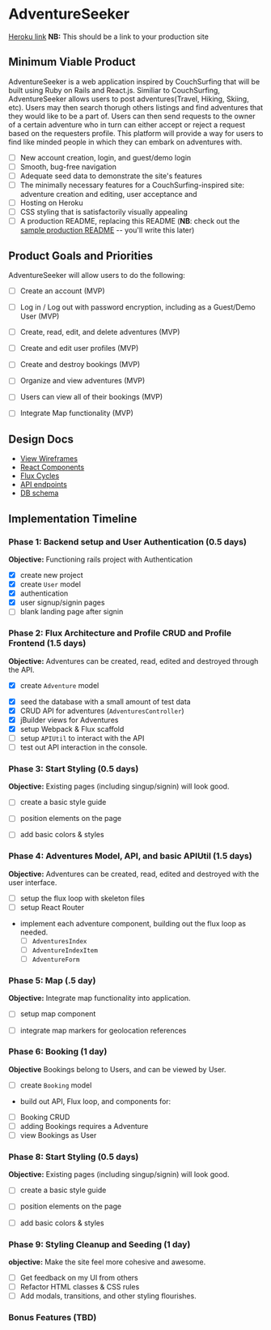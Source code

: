 # AdventureSeeker

[Heroku link][heroku] **NB:** This should be a link to your production site

[heroku]: http://www.herokuapp.com

## Minimum Viable Product

AdventureSeeker is a web application inspired by CouchSurfing that will be built using Ruby on Rails and React.js. Similiar to CouchSurfing, AdventureSeeker allows users to post adventures(Travel, Hiking, Skiing, etc). Users may then search thorugh others listings and find adventures that they would like to be a part of. Users can then send requests to the owner of a certain adventure who in turn can either accept or reject a request based on the requesters profile. This platform will provide a way for users to find like minded people in which they can embark on adventures with.

- [ ] New account creation, login, and guest/demo login
- [ ] Smooth, bug-free navigation
- [ ] Adequate seed data to demonstrate the site's features
- [ ] The minimally necessary features for a CouchSurfing-inspired site: adventure creation and editing, user acceptance and
- [ ] Hosting on Heroku
- [ ] CSS styling that is satisfactorily visually appealing
- [ ] A production README, replacing this README (**NB**: check out the [sample production README](https://github.com/appacademy/sample-project-proposal/blob/master/docs/production_readme.md) -- you'll write this later)

## Product Goals and Priorities

AdventureSeeker will allow users to do the following:

<!-- This is a Markdown checklist. Use it to keep track of your
progress. Put an x between the brackets for a checkmark: [x] -->

- [ ] Create an account (MVP)
- [ ] Log in / Log out with password encryption, including as a Guest/Demo User (MVP)
- [ ] Create, read, edit, and delete adventures (MVP)
- [ ] Create and edit user profiles (MVP)
- [ ] Create and destroy bookings (MVP)
- [ ] Organize and view adventures (MVP)
- [ ] Users can view all of their bookings (MVP)
- [ ] Integrate Map functionality (MVP)



## Design Docs
* [View Wireframes][views]
* [React Components][components]
* [Flux Cycles][flux-cycles]
* [API endpoints][api-endpoints]
* [DB schema][schema]

[views]: ./docs/views.md
[components]: ./docs/components.md
[flux-cycles]: ./docs/flux-cycles.md
[api-endpoints]: ./docs/api-endpoints.md
[schema]: ./docs/schema.md

## Implementation Timeline

### Phase 1: Backend setup and User Authentication (0.5 days)

**Objective:** Functioning rails project with Authentication

- [X] create new project
- [X] create `User` model
- [X] authentication
- [X] user signup/signin pages
- [ ] blank landing page after signin

### Phase 2: Flux Architecture and Profile CRUD and Profile Frontend (1.5 days)
**Objective:** Adventures can be created, read, edited and destroyed through
the API.

- [X] create `Adventure` model
<!-- - [ ] create 'Profile' model -->
- [X] seed the database with a small amount of test data
- [X] CRUD API for adventures (`AdventuresController`)
- [X] jBuilder views for Adventures
- [X] setup Webpack & Flux scaffold
- [ ] setup `APIUtil` to interact with the API
- [ ] test out API interaction in the console.

### Phase 3: Start Styling (0.5 days)

**Objective:** Existing pages (including singup/signin) will look good.

- [ ] create a basic style guide
- [ ] position elements on the page
- [ ] add basic colors & styles


### Phase 4: Adventures Model, API, and basic APIUtil (1.5 days)

**Objective:** Adventures can be created, read, edited and destroyed with the
user interface.

- [ ] setup the flux loop with skeleton files
- [ ] setup React Router
- implement each adventure component, building out the flux loop as needed.
  - [ ] `AdventuresIndex`
  - [ ] `AdventureIndexItem`
  - [ ] `AdventureForm`

### Phase 5: Map (.5 day)

**Objective:** Integrate map functionality into application.
- [ ] setup map component
- [ ] integrate map markers for geolocation references



### Phase 6: Booking (1 day)
  **Objective** Bookings belong to Users, and can be viewed by User.
- [ ] create `Booking` model
- build out API, Flux loop, and components for:
- [ ] Booking CRUD
- [ ] adding Bookings requires a Adventure
- [ ] view Bookings as User

<!-- ### Phase 7: Messages (1 day)

**Objective:** Messages belong to User, and can be viewed by User.

- [ ] create `Message` model
- build out API, Flux loop, and components for:
- [ ] Adventure CRUD
- [ ] adding Messages requires a User
- [ ] viewing Messages by User
- Use CSS to style new views -->


### Phase 8: Start Styling (0.5 days)

**Objective:** Existing pages (including singup/signin) will look good.

- [ ] create a basic style guide
- [ ] position elements on the page
- [ ] add basic colors & styles


### Phase 9: Styling Cleanup and Seeding (1 day)

**objective:** Make the site feel more cohesive and awesome.

- [ ] Get feedback on my UI from others
- [ ] Refactor HTML classes & CSS rules
- [ ] Add modals, transitions, and other styling flourishes.

### Bonus Features (TBD)




[phase-one]: ./docs/phases/phase1.md
[phase-two]: ./docs/phases/phase2.md
[phase-three]: ./docs/phases/phase3.md
[phase-four]: ./docs/phases/phase4.md
[phase-five]: ./docs/phases/phase5.md

